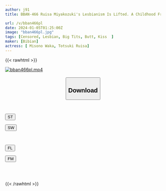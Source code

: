 ```yaml
---
author: j91
title: BBAN-466 Ruisa Miyakozuki's Lesbianism Is Lifted. A Childhood Friend Suddenly Comes Out As A Lesbian! The True Nature Of The Masochist Awakens As He Cums Continuously With Vulgar And Messy Yuri SEX!

url: /v/bban466pl
date: 2024-01-05T01:25:00Z
image: "bban466pl.jpg"
tags: [Censored, Lesbian, Big Tits, Butt, Kiss	]
maker: [Bibian]
actress: [ Misono Waka, Totsuki Ruisa]
---
```



{{< rawhtml >}}

<div class="video" data-videoid="JbmYo8k9brFo1X">
    <a href="javascript:;">
        <img src="/v/bban466pl/bban466pl.jpg" width="WIDTH" height="HEIGHT" alt="bban466pl.mp4" loading="lazy">
    </a>
</div>

<script type="text/javascript" src="https://j91.asia/asset/on-demand-st.js"></script>

<br>
  <link rel="stylesheet" href="https://j91.asia/asset/bs5.css">
  
  <center>
  <button class="btn btn-primary" type="button" data-bs-toggle="collapse" data-bs-target=".multi-collapse" aria-expanded="false" aria-controls="multiCollapseExample1 multiCollapseExample2"><h2>Download</h2></button></center>
</p>
<div class="row">
  <div class="col">
    <div class="collapse multi-collapse" id="multiCollapseExample1">
      <div class="card card-body">
	      	      <br>
<div class="buttons">  
<p><a href="https://streamtape.to/v/JbmYo8k9brFo1X" target="_blank"><button class="btn-hover color-3"><i class="fa fa-download"></i> ST</button></a></p>
<p><a href="https://flaswish.com/nnuduhglhsch" target="_blank"><button class="btn-hover color-2"><i class="fa fa-download"></i> SW</button></a></p></div>
    </div>
  </div>
</div>
  <div class="col">
    <div class="collapse multi-collapse" id="multiCollapseExample2">
      <div class="card card-body">
	      <br>
<div class="buttons">
<p><a href="javascript:;" target="_blank"><button class="btn-hover color-9"><i class="fa fa-download"></i> FL</button></a></p>
<p><a href="javascript:;" target="_blank"><button class="btn-hover color-8"><i class="fa fa-download"></i> FM</button></a></p></div>
<br><br>
      </div>
    </div>
  </div>
</div>

{{< /rawhtml >}}